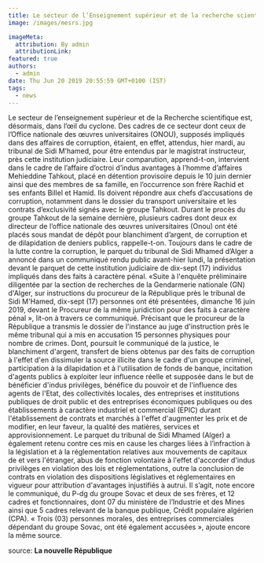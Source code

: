 ```yaml
---
title: Le secteur de l’Enseignement supérieur et de la recherche scientifique sous le radar de la justice.
image: /images/mesrs.jpg

imageMeta:
  attribution: By admin
  attributionLink:
featured: true
authors:
  - admin
date: Thu Jun 20 2019 20:55:59 GMT+0100 (IST)
tags:
  - news
---
```


Le secteur de l’enseignement supérieur et de la Recherche scientifique est, désormais, dans l’œil du cyclone. Des cadres de ce secteur dont ceux de l’Office nationale des œuvres universitaires (ONOU), supposés impliqués dans des affaires de corruption, étaient, en effet, attendus, hier mardi, au tribunal de Sidi M’hamed, pour être entendus par le magistrat instructeur, près cette institution judiciaire.
Leur comparution, apprend-t-on, intervient dans le cadre de l’affaire d’octroi d’indus avantages à l’homme d’affaires Mehieddine Tahkout, placé en détention provisoire depuis le 10 juin dernier ainsi que des membres de sa famille, en l’occurrence son frère Rachid et ses enfants Billel et Hamid. Ils doivent répondre aux chefs d’accusations de corruption, notamment dans le dossier du transport universitaire et les contrats d’exclusivité signés avec le groupe Tahkout. Durant le procès du groupe Tahkout de la semaine dernière, plusieurs cadres dont deux ex directeur de l’office nationale des œuvres universitaires (Onou) ont été placés sous mandat de dépôt pour blanchiment d’argent, de corruption et de dilapidation de deniers publics, rappelle-t-on. Toujours dans le cadre de la lutte contre la corruption, le parquet du tribunal de Sidi Mhamed d’Alger a annoncé dans un communiqué rendu public avant-hier lundi, la présentation devant le parquet de cette institution judiciaire de dix-sept (17) individus impliqués dans des faits à caractère pénal. «Suite à l'enquête préliminaire diligentée par la section de recherches de la Gendarmerie nationale (GN) d'Alger, sur instructions du procureur de la République près le tribunal de Sidi M'Hamed, dix-sept (17) personnes ont été présentées, dimanche 16 juin 2019, devant le Procureur de la même juridiction pour des faits à caractère pénal », lit-on à travers ce communiqué. Précisant que le procureur de la République a transmis le dossier de l'instance au juge d'instruction près le même tribunal qui a mis en accusation 15 personnes physiques pour nombre de crimes. Dont, poursuit le communiqué de la justice, le blanchiment d'argent, transfert de biens obtenus par des faits de corruption à l'effet d'en dissimuler la source illicite dans le cadre d'un groupe criminel, participation à la dilapidation et à l'utilisation de fonds de banque, incitation d'agents publics à exploiter leur influence réelle et supposée dans le but de bénéficier d'indus privilèges, bénéfice du pouvoir et de l'influence des agents de l'Etat, des collectivités locales, des entreprises et institutions publiques de droit public et des entreprises économiques publiques ou des établissements à caractère industriel et commercial (EPIC) durant l'établissement de contrats et marchés à l'effet d'augmenter les prix et de modifier, en leur faveur, la qualité des matières, services et approvisionnement. Le parquet du tribunal de Sidi Mhamed (Alger) a également retenu contre ces mis en cause les charges liées à l’infraction à la législation et à la réglementation relatives aux mouvements de capitaux de et vers l'étranger, abus de fonction volontaire à l'effet d'accorder d'indus privilèges en violation des lois et réglementations, outre la conclusion de contrats en violation des dispositions législatives et réglementaires en vigueur pour attribution d'avantages injustifiés à autrui. Il s’agit, note encore le communiqué, du P-dg du groupe Sovac et deux de ses frères, et 12 cadres et fonctionnaires, dont 07 du ministère de l’Industrie et des Mines ainsi que 5 cadres relevant de la banque publique, Crédit populaire algérien (CPA). « Trois (03) personnes morales, des entreprises commerciales dépendant du groupe Sovac, ont été également accusées », ajoute encore la même source.

source: **La nouvelle République**